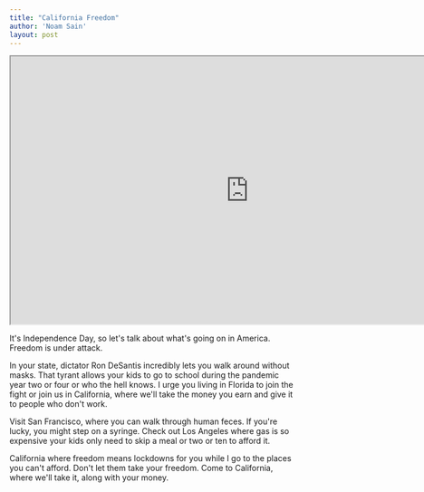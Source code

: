 ```yaml
---
title: "California Freedom"
author: 'Noam Sain'
layout: post
---
```


<iframe height="473" src="https://www.youtube.com/embed/naqTTlb8Exs?feature=oembed" title="CALIFORNIA FREEDOM 60" width="840"></iframe>

It's Independence Day, so let's talk about what's going on in America. Freedom is under attack.

In your state, dictator Ron DeSantis incredibly lets you walk around without masks. That tyrant allows your kids to go to school during the pandemic year two or four or who the hell knows. I urge you living in Florida to join the fight or join us in California, where we'll take the money you earn and give it to people who don't work.

Visit San Francisco, where you can walk through human feces. If you're lucky, you might step on a syringe. Check out Los Angeles where gas is so expensive your kids only need to skip a meal or two or ten to afford it.

California where freedom means lockdowns for you while I go to the places you can't afford. Don't let them take your freedom. Come to California, where we'll take it, along with your money.
